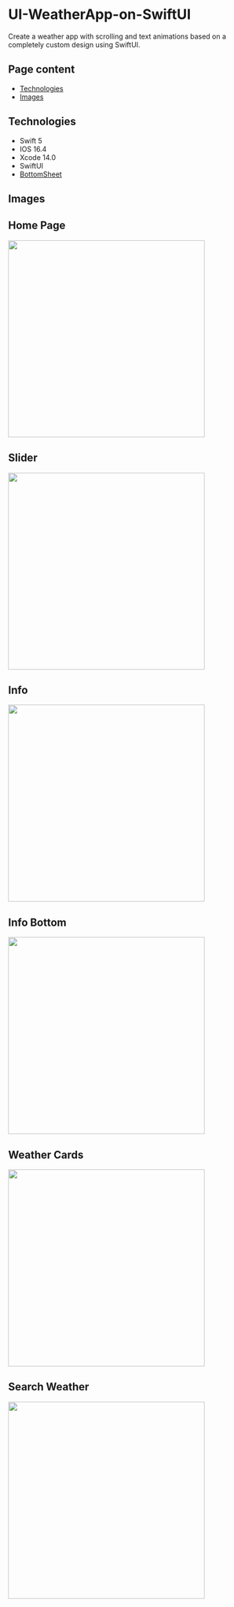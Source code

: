 # UI-WeatherApp-on-SwiftUI
Create a weather app with scrolling and text animations based on a completely custom design using SwiftUI.

## Page content
- [Technologies](#technologies)
- [Images](#Images)

## Technologies
- Swift 5
- IOS 16.4
- Xcode 14.0
- SwiftUI
- [BottomSheet](https://github.com/Wouter125/BottomSheet)

## Images
<h2>Home Page</h2>
<img src="https://github.com/hammersoul/UI-WeatherApp-on-SwiftUI/raw/main/App-Images/Home-Page.png" width="400">

<h2>Slider</h2>
<img src="https://github.com/hammersoul/UI-WeatherApp-on-SwiftUI/raw/main/App-Images/Slider.png" width="400">

<h2>Info</h2>
<img src="https://github.com/hammersoul/UI-WeatherApp-on-SwiftUI/raw/main/App-Images/Info.png" width="400">

<h2>Info Bottom</h2>
<img src="https://github.com/hammersoul/UI-WeatherApp-on-SwiftUI/raw/main/App-Images/Info-Bottom.png" width="400">

<h2>Weather Cards</h2>
<img src="https://github.com/hammersoul/UI-WeatherApp-on-SwiftUI/raw/main/App-Images/Weather-Cards.png" width="400">

<h2>Search Weather</h2>
<img src="https://github.com/hammersoul/UI-WeatherApp-on-SwiftUI/raw/main/App-Images/Search-Weather.png" width="400">
